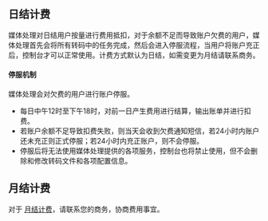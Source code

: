 ## 日结计费
媒体处理对日结用户按量进行费用抵扣，对于余额不足而导致账户欠费的用户，媒体处理首先会将所有转码中的任务完成，然后会进入停服流程，当用户将账户充正后，控制台才可以正常使用。计费方式默认为日结，如需变更为月结请联系商务。

#### 停服机制
媒体处理会对欠费的用户进行账户停服。
+ 每日中午12时至下午18时，对前一日产生费用进行结算，输出账单并进行扣费。
+ 若账户余额不足导致扣费失败，则当天会收到欠费通知短信，若24小时内账户还未充正则正式停服；若24小时内充正账户，则不会停服。
+ 停服后将无法使用媒体处理提供的各项服务，控制台也将禁止使用，但不会删除和修改转码文件和各项配置信息。


## 月结计费 

对于 [月结计费](https://cloud.tencent.com/document/product/862/36180#.E6.9C.88.E7.BB.93.E8.AE.A1.E8.B4.B9)，请联系您的商务，协商费用事宜。
